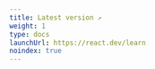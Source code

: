 ```yaml
---
title: Latest version ↗
weight: 1
type: docs
launchUrl: https://react.dev/learn
noindex: true
---
```

